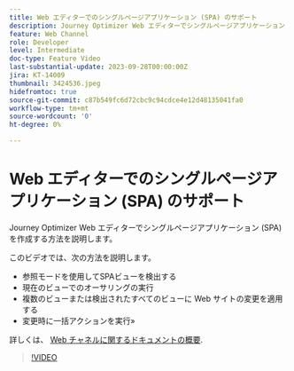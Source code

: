 ```yaml
---
title: Web エディターでのシングルページアプリケーション (SPA) のサポート
description: Journey Optimizer Web エディターでシングルページアプリケーション (SPA) を作成する方法を説明します。
feature: Web Channel
role: Developer
level: Intermediate
doc-type: Feature Video
last-substantial-update: 2023-09-28T00:00:00Z
jira: KT-14009
thumbnail: 3424536.jpeg
hidefromtoc: true
source-git-commit: c87b549fc6d72cbc9c94cdce4e12d48135041fa0
workflow-type: tm+mt
source-wordcount: '0'
ht-degree: 0%

---
```



# Web エディターでのシングルページアプリケーション (SPA) のサポート

Journey Optimizer Web エディターでシングルページアプリケーション (SPA) を作成する方法を説明します。

このビデオでは、次の方法を説明します。

* 参照モードを使用してSPAビューを検出する
* 現在のビューでのオーサリングの実行
* 複数のビューまたは検出されたすべてのビューに Web サイトの変更を適用する
* 変更時に一括アクションを実行»

詳しくは、 [Web チャネルに関するドキュメントの概要](https://experienceleague.adobe.com/docs/journey-optimizer/using/web/get-started-web.html).

>[!VIDEO](https://video.tv.adobe.com/v/3424536/?learn=on)

